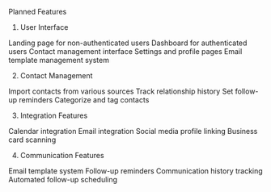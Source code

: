 Planned Features
1. User Interface

Landing page for non-authenticated users
Dashboard for authenticated users
Contact management interface
Settings and profile pages
Email template management system

2. Contact Management

Import contacts from various sources
Track relationship history
Set follow-up reminders
Categorize and tag contacts

3. Integration Features

Calendar integration
Email integration
Social media profile linking
Business card scanning

4. Communication Features

Email template system
Follow-up reminders
Communication history tracking
Automated follow-up scheduling

